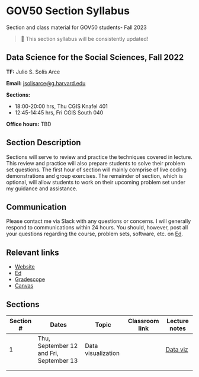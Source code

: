 # GOV50 Section Syllabus
Section and class material for GOV50 students- Fall 2023

> :pushpin: This section syllabus will be consistently updated!

## Data Science for the Social Sciences, Fall 2022

**TF:** Julio S. Solís Arce

**Email:** jsolisarce@g.harvard.edu

**Sections:** 
- 18:00-20:00 hrs, Thu CGIS Knafel 401
- 12:45-14:45 hrs, Fri CGIS South 040

**Office hours:** TBD

## Section Description

Sections will serve to review and practice the techniques covered in lecture. This review and practice will also prepare students to solve their problem set questions. The first hour of section will mainly comprise of live coding demonstrations and group exercises. The remainder of section, which is optional, will allow students to work on their upcoming problem set under my guidance and assistance.

## Communication

Please contact me via Slack with any questions or concerns. I will generally respond to communications within 24 hours. You should, however, post all your questions regarding the course, problem sets, software, etc. on [Ed](https://edstem.org/us/courses/43339/).

## Relevant links

- [Website](https://gov50-f23.github.io/)
- [Ed](https://edstem.org/us/courses/43339/)
- [Gradescope](https://www.gradescope.com/courses/544769)
- [Canvas](https://canvas.harvard.edu/courses/124680)

## Sections

| Section # | Dates                                    | Topic              | Classroom link | Lecture notes                                            |
|-----------|------------------------------------------|--------------------|----------------|----------------------------------------------------------|
| 1         | Thu, September 12  and Fri, September 13 | Data visualization |                | [Data viz](https://gov50-f23.github.io/materials/02_r_data_viz.html) |
|           |                                          |                    |                |                                                          |
|           |                                          |                    |                |                                                          |
